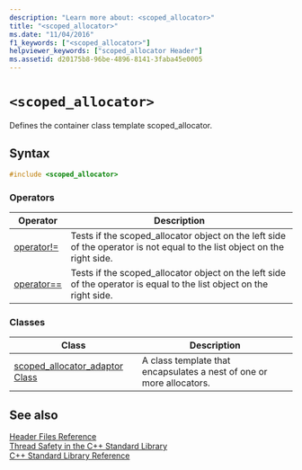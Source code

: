 ```yaml
---
description: "Learn more about: <scoped_allocator>"
title: "<scoped_allocator>"
ms.date: "11/04/2016"
f1_keywords: ["<scoped_allocator>"]
helpviewer_keywords: ["scoped_allocator Header"]
ms.assetid: d20175b8-96be-4896-8141-3faba45e0005
---
```

# `<scoped_allocator>`

Defines the container class template scoped_allocator.

## Syntax

```cpp
#include <scoped_allocator>
```

### Operators

|Operator|Description|
|-|-|
|[operator!=](../standard-library/scoped-allocator-operators.md#op_neq)|Tests if the scoped_allocator object on the left side of the operator is not equal to the list object on the right side.|
|[operator==](../standard-library/scoped-allocator-operators.md#op_eq_eq)|Tests if the scoped_allocator object on the left side of the operator is equal to the list object on the right side.|

### Classes

|Class|Description|
|-|-|
|[scoped_allocator_adaptor Class](../standard-library/scoped-allocator-adaptor-class.md)|A class template that encapsulates a nest of one or more allocators.|

## See also

[Header Files Reference](../standard-library/cpp-standard-library-header-files.md)\
[Thread Safety in the C++ Standard Library](../standard-library/thread-safety-in-the-cpp-standard-library.md)\
[C++ Standard Library Reference](../standard-library/cpp-standard-library-reference.md)
